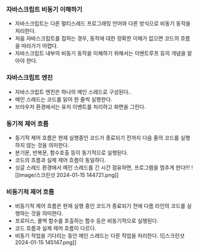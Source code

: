 ### 자바스크립트 비동기 이해하기
* 자바스크립트는 다른 멀티스레드 프로그래밍 언어와 다른 방식으로 비동기 동작을 처리한다.
* 처음 자바스크립트를 접하는 경우, 동작에 대한 정확한 이해가 없으면 코드의 흐름을 따라가기 어렵다.
* 자바스크립트 내부의 비동기 동작을 이해하기 위해서는 이벤트루프 등의 개념을 알아야 한다.


### 자바스크립트 엔진
* 자바스크립트 엔진은 하나의 메인 스레드로 구성된다..
* 메인 스레드는 코드를 읽어 한 줄씩 실행한다.
* 브라우저 환경에서는 유저 이벤트를 처리하고 화면을 그린다.


### 동기적 제어 흐름
* 동기적 제어 흐름은 현재 실행중인 코드가 종료되기 전까지 다음 줄의 코드를 실행하지 않는 것을 의미한다.
* 분기문, 반복문, 함수호출 등이 동기적으로 실행된다.
* 코드의 흐름과 실제 제어 흐름이 동일하다.
* 싱글 스레드 환경에서 메인 스레드를 긴 시간 점유하면, 프로그램을 멈추게 한다!!!
![[image/스크린샷 2024-01-15 144721.png]]


### 비동기적 제어 흐름
* 비동기적 제어 흐름은 현재 실행 중인 코드가 종료되기 전에 다름 라인의 코드를 실행하는 것을 의미한다.
* 프로미스, 콜백 함수를 호출하는 함수 등은 비동기적으로 실행된다.
* 코드 흐름과 실제 제어 흐름이 다르다.
* 비동기 작업을 기다리는 동안 메인 스레드는 다른 작업을 처리한다.
![[스크린샷 2024-01-15 145147.png]]